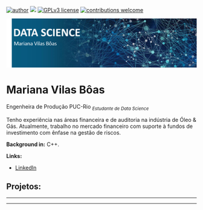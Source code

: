 [![author](https://img.shields.io/badge/author-carlosfab-red.svg)](https://www.linkedin.com/in/carlosfab) [![](https://img.shields.io/badge/python-3.7+-blue.svg)](https://www.python.org/downloads/release/python-365/) [![GPLv3 license](https://img.shields.io/badge/License-GPLv3-blue.svg)](http://perso.crans.org/besson/LICENSE.html) [![contributions welcome](https://img.shields.io/badge/contributions-welcome-brightgreen.svg?style=flat)](https://github.com/carlosfab/data_science/issues)

<p align="center">
  <img src="banner.png" >
</p>

# Mariana Vilas Bôas
Engenheira de Produção PUC-Rio
<sub>*Estudante de Data Science*</sub>

Tenho experiência nas áreas financeira e de auditoria na indústria de Óleo & Gás. Atualmente, trabalho no mercado financeiro com suporte à fundos de investimento com ênfase na gestão de riscos. 

**Background in:** C++.

**Links:**
* [LinkedIn](https://www.linkedin.com/in/marianaboas/)


## Projetos:

* **
---




